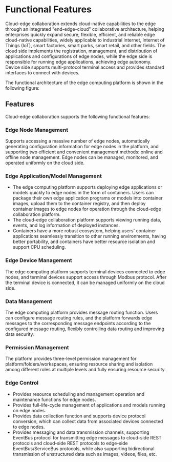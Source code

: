 # Functional Features

Cloud-edge collaboration extends cloud-native capabilities to the edge through an integrated "end-edge-cloud" collaborative architecture, helping enterprises quickly expand secure, flexible, efficient, and reliable edge cloud-native capabilities,
widely applicable to industrial Internet, Internet of Things (IoT), smart factories, smart parks, smart retail, and other fields. The cloud side implements the registration, management, and distribution of applications and configurations of edge nodes, while the edge side is responsible for running edge applications, achieving edge autonomy. Device side supports multi-protocol terminal access and provides standard interfaces to connect with devices.

The functional architecture of the edge computing platform is shown in the following figure:

## Features

Cloud-edge collaboration supports the following functional features:

### Edge Node Management

Supports accessing a massive number of edge nodes, automatically generating configuration information for edge nodes in the platform, and supporting two efficient and convenient management methods: online and offline node management. Edge nodes can be managed, monitored, and operated uniformly on the cloud side.

### Edge Application/Model Management

- The edge computing platform supports deploying edge applications or models quickly to edge nodes in the form of containers.
  Users can package their own edge application programs or models into container images, upload them to the container registry, and then deploy container images to edge nodes for operation through the cloud-edge collaboration platform.
- The cloud-edge collaboration platform supports viewing running data, events, and log information of deployed instances.
- Containers have a more robust ecosystem, helping users' container applications seamlessly transition to other running environments, having better portability,
  and containers have better resource isolation and support CPU scheduling.

### Edge Device Management

The edge computing platform supports terminal devices connected to edge nodes, and terminal devices support access through Modbus protocol. After the terminal device is connected, it can be managed uniformly on the cloud side.

### Data Management

The edge computing platform provides message routing function. Users can configure message routing rules, and the platform forwards edge messages to the corresponding message endpoints according to the configured message routing,
flexibly controlling data routing and improving data security.

### Permission Management

The platform provides three-level permission management for platform/folders/workspaces, ensuring resource sharing and isolation among different roles at multiple levels and fully ensuring resource security.

### Edge Control

- Provides resource scheduling and management operation and maintenance functions for edge nodes.
- Provides full-life-cycle management of applications and models running on edge nodes.
- Provides data collection function and supports device protocol conversion, which can collect data from associated devices connected to edge nodes.
- Provides messaging and data transmission channels, supporting EventBus protocol for transmitting edge messages to cloud-side REST protocols and cloud-side REST protocols to edge-side EventBus/ServiceBus protocols, while also supporting bidirectional transmission of unstructured data such as images, videos, files, etc.
